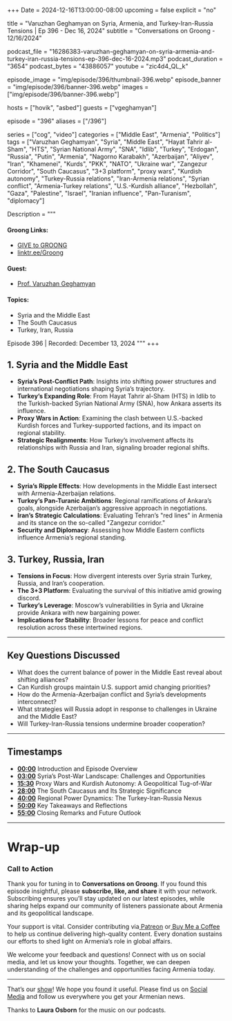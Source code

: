 +++
Date = 2024-12-16T13:00:00-08:00
upcoming = false
explicit = "no"

title = "Varuzhan Geghamyan on Syria, Armenia, and Turkey-Iran-Russia Tensions | Ep 396 - Dec 16, 2024"
subtitle = "Conversations on Groong - 12/16/2024"

podcast_file = "16286383-varuzhan-geghamyan-on-syria-armenia-and-turkey-iran-russia-tensions-ep-396-dec-16-2024.mp3"
podcast_duration = "3654"
podcast_bytes = "43886057"
youtube = "zic4d4_QL_k"

episode_image = "img/episode/396/thumbnail-396.webp"
episode_banner = "img/episode/396/banner-396.webp"
images = ["img/episode/396/banner-396.webp"]

hosts = ["hovik", "asbed"]
guests = ["vgeghamyan"]

episode = "396"
aliases = ["/396"]

series = ["cog", "video"]
categories = ["Middle East", "Armenia", "Politics"]
tags = ["Varuzhan Geghamyan", "Syria", "Middle East", "Hayat Tahrir al-Sham", "HTS", "Syrian National Army", "SNA", "Idlib", "Turkey", "Erdogan", "Russia", "Putin", "Armenia", "Nagorno Karabakh", "Azerbaijan", "Aliyev", "Iran", "Khamenei", "Kurds", "PKK", "NATO", "Ukraine war", "Zangezur Corridor", "South Caucasus", "3+3 platform", "proxy wars", "Kurdish autonomy", "Turkey-Russia relations", "Iran-Armenia relations", "Syrian conflict", "Armenia-Turkey relations", "U.S.-Kurdish alliance", "Hezbollah", "Gaza", "Palestine", "Israel", "Iranian influence", "Pan-Turanism", "diplomacy"]

Description = """
#### Groong Links:
* [GIVE to GROONG](https://podcasts.groong.org/donate)
* [linktr.ee/Groong](https://linktr.ee/groong)

#### Guest:
* [Prof. Varuzhan Geghamyan](/guest/vgeghamyan)

#### Topics:
* Syria and the Middle East
* The South Caucasus
* Turkey, Iran, Russia

Episode 396 | Recorded: December 13, 2024
"""
+++

## **1. Syria and the Middle East**

* **Syria’s Post-Conflict Path**: Insights into shifting power structures and international negotiations shaping Syria’s trajectory.
* **Turkey’s Expanding Role**: From Hayat Tahrir al-Sham (HTS) in Idlib to the Turkish-backed Syrian National Army (SNA), how Ankara asserts its influence.
* **Proxy Wars in Action**: Examining the clash between U.S.-backed Kurdish forces and Turkey-supported factions, and its impact on regional stability.
* **Strategic Realignments**: How Turkey’s involvement affects its relationships with Russia and Iran, signaling broader regional shifts.

## **2. The South Caucasus**

* **Syria’s Ripple Effects**: How developments in the Middle East intersect with Armenia-Azerbaijan relations.
* **Turkey’s Pan-Turanic Ambitions**: Regional ramifications of Ankara’s goals, alongside Azerbaijan’s aggressive approach in negotiations.
* **Iran’s Strategic Calculations**: Evaluating Tehran’s "red lines" in Armenia and its stance on the so-called "Zangezur corridor."
* **Security and Diplomacy**: Assessing how Middle Eastern conflicts influence Armenia’s regional standing.

## **3. Turkey, Russia, Iran**

* **Tensions in Focus**: How divergent interests over Syria strain Turkey, Russia, and Iran’s cooperation.
* **The 3+3 Platform**: Evaluating the survival of this initiative amid growing discord.
* **Turkey’s Leverage**: Moscow’s vulnerabilities in Syria and Ukraine provide Ankara with new bargaining power.
* **Implications for Stability**: Broader lessons for peace and conflict resolution across these intertwined regions.

---

## **Key Questions Discussed**

* What does the current balance of power in the Middle East reveal about shifting alliances?
* Can Kurdish groups maintain U.S. support amid changing priorities?
* How do the Armenia-Azerbaijan conflict and Syria’s developments interconnect?
* What strategies will Russia adopt in response to challenges in Ukraine and the Middle East?
* Will Turkey-Iran-Russia tensions undermine broader cooperation?

---

## **Timestamps**

* **[00:00](https://youtu.be/zic4d4_QL_k?t=0)** Introduction and Episode Overview
* **[03:00](https://youtu.be/zic4d4_QL_k?t=180)** Syria’s Post-War Landscape: Challenges and Opportunities
* **[15:30](https://youtu.be/zic4d4_QL_k?t=930)** Proxy Wars and Kurdish Autonomy: A Geopolitical Tug-of-War
* **[28:00](https://youtu.be/zic4d4_QL_k?t=1680)** The South Caucasus and Its Strategic Significance
* **[40:00](https://youtu.be/zic4d4_QL_k?t=2400)** Regional Power Dynamics: The Turkey-Iran-Russia Nexus
* **[50:00](https://youtu.be/zic4d4_QL_k?t=3000)** Key Takeaways and Reflections
* **[55:00](https://youtu.be/zic4d4_QL_k?t=3300)** Closing Remarks and Future Outlook

---

# Wrap-up

### **Call to Action**

Thank you for tuning in to **Conversations on Groong**. If you found this episode insightful, please **subscribe, like, and share** it with your network. Subscribing ensures you’ll stay updated on our latest episodes, while sharing helps expand our community of listeners passionate about Armenia and its geopolitical landscape.

Your support is vital. Consider contributing via[ Patreon](https://podcasts.groong.org/donate) or[ Buy Me a Coffee](https://podcasts.groong.org/donate) to help us continue delivering high-quality content. Every donation sustains our efforts to shed light on Armenia’s role in global affairs.

We welcome your feedback and questions! Connect with us on social media, and let us know your thoughts. Together, we can deepen understanding of the challenges and opportunities facing Armenia today.

---

That’s our [show](https://podcasts.groong.org/)! We hope you found it useful. Please find us on [Social Media](https://linktr.ee/groong) and follow us everywhere you get your Armenian news.

Thanks to **Laura Osborn** for the music on our podcasts.
